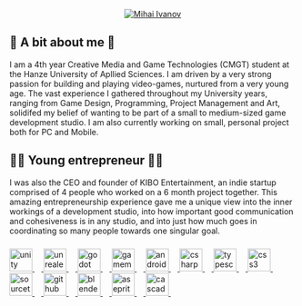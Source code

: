 <link rel="stylesheet" type='text/css' href="https://cdn.jsdelivr.net/gh/devicons/devicon@latest/devicon.min.css" />
          
          
<p align="center">
  <a href="https://github.com/CodringherAndFenn">
    <img src="https://fontmeme.com/permalink/250117/b5a4a0703143a5a53a42a0fe18d1c778.png" alt="Mihai Ivanov" /></a>
</p>

## 👀 A bit about me 👀

I am a 4th year Creative Media and Game Technologies (CMGT) student at the Hanze University of Apllied Sciences.
I am driven by a very strong passion for building and playing video-games, nurtured from a very young age.
The vast experience I gathered throughout my University years, ranging from Game Design, Programming, Project Management and Art, solidifed my belief of wanting to be part of a small to medium-sized game development studio. I am also currently working on small, personal project both for PC and Mobile.

## 🐱‍🏍 Young entrepreneur 🐱‍🏍
I was also the CEO and founder of KIBO Entertainment, an indie startup comprised of 4 people who worked on a 6 month project together. 
This amazing entrepreneurship experience gave me a unique view into the inner workings of a development studio, into how important good communication and cohesiveness is in any studio, and into just how much goes in coordinating so many people towards one singular goal.


  <p align="left"></p>

###

<div align="left">
<a href="https://unity.com/">
  <img src="https://cdn.jsdelivr.net/gh/devicons/devicon/icons/unity/unity-original.svg" height="40" alt="unity logo"  />
  <img width="12" />
</a>
<a href="https://www.unrealengine.com/en-US">
  <img src="https://cdn.jsdelivr.net/gh/devicons/devicon/icons/unrealengine/unrealengine-original.svg" height="40" alt="unrealengine logo"  />
  <img width="12" />
</a>
<a href="https://godotengine.org/">
  <img src="https://cdn.jsdelivr.net/gh/devicons/devicon/icons/godot/godot-original.svg" height="40" alt="godot logo"  />
  <img width="12" />
</a>
<a href="https://gamemaker.io/en">
  <img src="https://skillicons.dev/icons?i=gamemakerstudio" height="40" alt="gamemakerstudio logo"  />
  <img width="12" />
</a>
<a href="https://developer.android.com/studio">
  <img src="https://cdn.jsdelivr.net/gh/devicons/devicon/icons/androidstudio/androidstudio-original.svg" height="40" alt="androidstudio logo"  />
  <img width="12" />
</a>
<a href="https://en.wikipedia.org/wiki/C_Sharp_(programming_language)#:~:text=C%23%20(%2F%CB%8Csi%CB%90%20%CB%88,C%23">
  <img src="https://cdn.jsdelivr.net/gh/devicons/devicon/icons/csharp/csharp-original.svg" height="40" alt="csharp logo"  />
  <img width="12" />
</a>
<a href="https://en.wikipedia.org/wiki/HTML5#:~:text=HTML5%20(Hypertext%20Markup%20Language%205,as%20the%20HTML%20Living%20Standard.">
  <img src="https://cdn.jsdelivr.net/gh/devicons/devicon/icons/html5/html5-original.svg" height="40" alt="typescript logo"  />
  <img width="12" />
</a>
<a href="https://en.wikipedia.org/wiki/CSS">
  <img src="https://cdn.jsdelivr.net/gh/devicons/devicon/icons/css3/css3-original.svg" height="40" alt="css3 logo"  />
  <img width="12" />
</a>
<a href="https://en.wikipedia.org/wiki/HTML5#:~:text=HTML5%20(Hypertext%20Markup%20Language%205,as%20the%20HTML%20Living%20Standard.">
  <img src="https://cdn.jsdelivr.net/gh/devicons/devicon/icons/github/github-original.svg" height="40" alt="sourcetree logo"  />
  <img width="12" />
</a>
<a href="https://www.sourcetreeapp.com/">
  <img src="https://cdn.jsdelivr.net/gh/devicons/devicon/icons/sourcetree/sourcetree-original.svg" height="40" alt="github logo"  />
  <img width="12" />
</a>
<a href="https://www.blender.org/">
  <img src="https://cdn.jsdelivr.net/gh/devicons/devicon/icons/blender/blender-original.svg" height="40" alt="blender logo"  />
  <img width="12" />
</a>
<a href="https://www.aseprite.org/">
  <img src="https://upload.wikimedia.org/wikipedia/commons/2/24/Logo_Aseprite.png" height="40" alt="aseprite logo"  />
  <img width="12" />
</a>
<a href="https://cascadeur.com/">
  <img src="http://www.w3.org/2000/svg " height="40" alt="cascadeur logo"  />
  <img width="12" />
</a>


</div>



###
</p>


          
